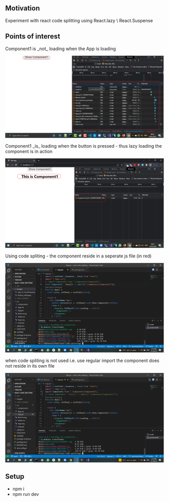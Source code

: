 <h2>Motivation</h2>
Experiment with react code splitting using React.lazy \ React.Suspense

<h2>Points of interest</h2>
<p>Component1 is _not_ loading when the App is loading </p>

![ScreenShot](/images/app_is_mounting.png)

<p>Component1 _is_ loading when the button is pressed - thus lazy loading the component is in action</p>

![ScreenShot](/images/button_click.png)


<p>Using code spliting - the component reside in a seperate js file (in red)</p>

![ScreenShot](/images/prod_build_with_code_spliting.png)

<p>when code spliting is not used i.e. use regular import the component does not reside in its own file</p>

![ScreenShot](/images/prod_build_without_code_spliting.png)

<h2>Setup</h2>
<ul>
<li>npm i</li>
<li>npm run dev</li>
</ul>
